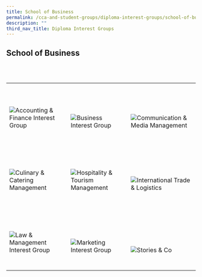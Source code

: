 ```yaml
---
title: School of Business
permalink: /cca-and-student-groups/diploma-interest-groups/school-of-business/
description: ""
third_nav_title: Diploma Interest Groups
---
```

## School of Business

<div>
    <table>
        <tr>
            <td style="max-width:33%; vertical-align:bottom; border:none"><br>
                <a href="https://www.instagram.com/tp.anf/" style="text-decoration: none">
                    <image src="/images/BUS/ANF_button-01.png" style="display:block;margin-left:auto;margin-right:auto;" alt="Accounting & Finance Interest Group">
                    </image>
                </a>
            </td>
            <td style="max-width:33%; vertical-align:bottom; border:none"><br>
                <a href="https://www.instagram.com/tp_bus/" style="text-decoration: none">
                    <image src="/images/BUS/BUS_button-01.png" style="display:block;margin-left:auto;margin-right:auto;" alt="Business Interest Group">
                    </image>
                </a>
            </td>
            <td style="max-width:33%; vertical-align:bottom; border:none"><br>
                <a href="https://www.instagram.com/team_cmm/" style="text-decoration: none">
                    <image src="/images/BUS/CMM_button-01.png" style="display:block;margin-left:auto;margin-right:auto;" alt="Communication & Media Management">
                    </image>
                </a>
            </td>
        </tr>
        <tr>
            <td style="max-width:33%; vertical-align:bottom; border:none"><br>
                <a href="https://www.instagram.com/tp_ccm/" style="text-decoration: none">
                    <image src="/images/BUS/CCM_button-01.png" style="display:block;margin-left:auto;margin-right:auto;" alt="Culinary & Catering Management">
                    </image>
                </a>
            </td>
            <td style="max-width:33%; vertical-align:bottom; border:none"><br>
                <a href="https://www.instagram.com/tphtm/" style="text-decoration: none">
                    <image src="/images/BUS/HTM_button-01.png" style="display:block;margin-left:auto;margin-right:auto;" alt="Hospitality & Tourism Management">
                    </image>
                </a>
            </td>
						<td style="max-width:33%; vertical-align:bottom; border:none"><br>
                <a href="https://www.instagram.com/tp_itl/" style="text-decoration: none">
                    <image src="/images/BUS/ITL_button-01.png" style="display:block;margin-left:auto;margin-right:auto;" alt="International Trade & Logistics">
                    </image>
                </a>
            </td>
        </tr>
        <tr>
            <td style="max-width:33%; vertical-align:bottom; border:none"><br>
                <a href="https://www.instagram.com/tplawinc/" style="text-decoration: none">
                    <image src="/images/BUS/LAW_button-01.png" style="display:block;margin-left:auto;margin-right:auto;" alt="Law & Management Interest Group">
                    </image>
                </a>
            </td>
            <td style="max-width:33%; vertical-align:bottom; border:none"><br>
                <a href="https://www.instagram.com/tpmarketing/" style="text-decoration: none">
                    <image src="/images/BUS/MARKETING_button-01.png" style="display:block;margin-left:auto;margin-right:auto;" alt="Marketing Interest Group">
                    </image>
                </a>
            </td>
						<td style="max-width:33%; vertical-align:bottom; border:none"><br>
                <a href="https://www.instagram.com/storiesco.tp/" style="text-decoration: none">
                    <image src="/images/BUS/STORIES & CO_button-01.png" style="display:block;margin-left:auto;margin-right:auto;" alt="Stories & Co">
                    </image>
                </a>
            </td>
        </tr>
    </table>
</div>
